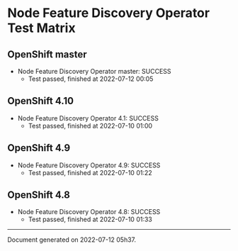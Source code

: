 
Node Feature Discovery Operator Test Matrix
===========================================

OpenShift master
----------------



* Node Feature Discovery Operator master: SUCCESS
  - Test passed, finished at 2022-07-12 00:05






OpenShift 4.10
--------------



* Node Feature Discovery Operator 4.1: SUCCESS
  - Test passed, finished at 2022-07-10 01:00






OpenShift 4.9
-------------



* Node Feature Discovery Operator 4.9: SUCCESS
  - Test passed, finished at 2022-07-10 01:22






OpenShift 4.8
-------------



* Node Feature Discovery Operator 4.8: SUCCESS
  - Test passed, finished at 2022-07-10 01:33






---
Document generated on 2022-07-12 05h37.
